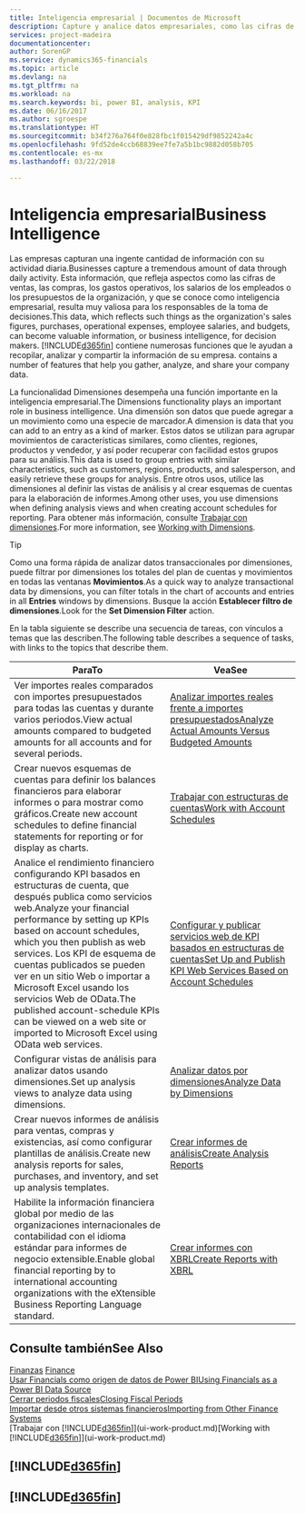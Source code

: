 ```yaml
---
title: Inteligencia empresarial | Documentos de Microsoft
description: Capture y analice datos empresariales, como las cifras de ventas, las compras, los gastos operativos, los salarios de los empleados y los presupuestos, que resultan muy valiosos para la inteligencia artificial o la toma de decisiones.
services: project-madeira
documentationcenter: 
author: SorenGP
ms.service: dynamics365-financials
ms.topic: article
ms.devlang: na
ms.tgt_pltfrm: na
ms.workload: na
ms.search.keywords: bi, power BI, analysis, KPI
ms.date: 06/16/2017
ms.author: sgroespe
ms.translationtype: HT
ms.sourcegitcommit: b34f276a764f0e828fbc1f015429df9852242a4c
ms.openlocfilehash: 9fd52de4ccb68839ee7fe7a5b1bc9882d058b705
ms.contentlocale: es-mx
ms.lasthandoff: 03/22/2018

---
```

# <a name="business-intelligence"></a><span data-ttu-id="d828c-103">Inteligencia empresarial</span><span class="sxs-lookup"><span data-stu-id="d828c-103">Business Intelligence</span></span>
<span data-ttu-id="d828c-104">Las empresas capturan una ingente cantidad de información con su actividad diaria.</span><span class="sxs-lookup"><span data-stu-id="d828c-104">Businesses capture a tremendous amount of data through daily activity.</span></span> <span data-ttu-id="d828c-105">Esta información, que refleja aspectos como las cifras de ventas, las compras, los gastos operativos, los salarios de los empleados o los presupuestos de la organización, y que se conoce como inteligencia empresarial, resulta muy valiosa para los responsables de la toma de decisiones.</span><span class="sxs-lookup"><span data-stu-id="d828c-105">This data, which reflects such things as the organization's sales figures, purchases, operational expenses, employee salaries, and budgets, can become valuable information, or business intelligence, for decision makers.</span></span> [!INCLUDE[d365fin](includes/d365fin_md.md)]<span data-ttu-id="d828c-106"> contiene numerosas funciones que le ayudan a recopilar, analizar y compartir la información de su empresa.</span><span class="sxs-lookup"><span data-stu-id="d828c-106"> contains a number of features that help you gather, analyze, and share your company data.</span></span>

<span data-ttu-id="d828c-107">La funcionalidad Dimensiones desempeña una función importante en la inteligencia empresarial.</span><span class="sxs-lookup"><span data-stu-id="d828c-107">The Dimensions functionality plays an important role in business intelligence.</span></span> <span data-ttu-id="d828c-108">Una dimensión son datos que puede agregar a un movimiento como una especie de marcador.</span><span class="sxs-lookup"><span data-stu-id="d828c-108">A dimension is data that you can add to an entry as a kind of marker.</span></span> <span data-ttu-id="d828c-109">Estos datos se utilizan para agrupar movimientos de características similares, como clientes, regiones, productos y vendedor, y así poder recuperar con facilidad estos grupos para su análisis.</span><span class="sxs-lookup"><span data-stu-id="d828c-109">This data is used to group entries with similar characteristics, such as customers, regions, products, and salesperson, and easily retrieve these groups for analysis.</span></span> <span data-ttu-id="d828c-110">Entre otros usos, utilice las dimensiones al definir las vistas de análisis y al crear esquemas de cuentas para la elaboración de informes.</span><span class="sxs-lookup"><span data-stu-id="d828c-110">Among other uses, you use dimensions  when defining analysis views and when creating account schedules for reporting.</span></span> <span data-ttu-id="d828c-111">Para obtener más información, consulte [Trabajar con dimensiones](finance-dimensions.md).</span><span class="sxs-lookup"><span data-stu-id="d828c-111">For more information, see [Working with Dimensions](finance-dimensions.md).</span></span>

> [!TIP]
> <span data-ttu-id="d828c-112">Como una forma rápida de analizar datos transaccionales por dimensiones, puede filtrar por dimensiones los totales del plan de cuentas y movimientos en todas las ventanas **Movimientos**.</span><span class="sxs-lookup"><span data-stu-id="d828c-112">As a quick way to analyze transactional data by dimensions, you can filter totals in the chart of accounts and entries in all **Entries** windows by dimensions.</span></span> <span data-ttu-id="d828c-113">Busque la acción **Establecer filtro de dimensiones**.</span><span class="sxs-lookup"><span data-stu-id="d828c-113">Look for the **Set Dimension Filter** action.</span></span>  

<span data-ttu-id="d828c-114">En la tabla siguiente se describe una secuencia de tareas, con vínculos a temas que las describen.</span><span class="sxs-lookup"><span data-stu-id="d828c-114">The following table describes a sequence of tasks, with links to the topics that describe them.</span></span>  

| <span data-ttu-id="d828c-115">Para</span><span class="sxs-lookup"><span data-stu-id="d828c-115">To</span></span> | <span data-ttu-id="d828c-116">Vea</span><span class="sxs-lookup"><span data-stu-id="d828c-116">See</span></span> |
| --- | --- |
|<span data-ttu-id="d828c-117">Ver importes reales comparados con importes presupuestados para todas las cuentas y durante varios periodos.</span><span class="sxs-lookup"><span data-stu-id="d828c-117">View actual amounts compared to budgeted amounts for all accounts and for several periods.</span></span>|[<span data-ttu-id="d828c-118">Analizar importes reales frente a importes presupuestados</span><span class="sxs-lookup"><span data-stu-id="d828c-118">Analyze Actual Amounts Versus Budgeted Amounts</span></span>](bi-how-analyze-actual-versus-budget.md)|
|<span data-ttu-id="d828c-119">Crear nuevos esquemas de cuentas para definir los balances financieros para elaborar informes o para mostrar como gráficos.</span><span class="sxs-lookup"><span data-stu-id="d828c-119">Create new account schedules to define financial statements for reporting or for display as charts.</span></span>|[<span data-ttu-id="d828c-120">Trabajar con estructuras de cuentas</span><span class="sxs-lookup"><span data-stu-id="d828c-120">Work with Account Schedules</span></span>](bi-how-work-account-schedule.md)|
|<span data-ttu-id="d828c-121">Analice el rendimiento financiero configurando KPI basados en estructuras de cuenta, que después publica como servicios web.</span><span class="sxs-lookup"><span data-stu-id="d828c-121">Analyze your financial performance by setting up KPIs based on account schedules, which you then publish as web services.</span></span> <span data-ttu-id="d828c-122">Los KPI de esquema de cuentas publicados se pueden ver en un sitio Web o importar a Microsoft Excel usando los servicios Web de OData.</span><span class="sxs-lookup"><span data-stu-id="d828c-122">The published account-schedule KPIs can be viewed on a web site or imported to Microsoft Excel using OData web services.</span></span>|[<span data-ttu-id="d828c-123">Configurar y publicar servicios web de KPI basados en estructuras de cuentas</span><span class="sxs-lookup"><span data-stu-id="d828c-123">Set Up and Publish KPI Web Services Based on Account Schedules</span></span>](bi-how-to-set-up-and-publish-kpi-web-services-based-on-account-schedules.md)|
|<span data-ttu-id="d828c-124">Configurar vistas de análisis para analizar datos usando dimensiones.</span><span class="sxs-lookup"><span data-stu-id="d828c-124">Set up analysis views to analyze data using dimensions.</span></span>|[<span data-ttu-id="d828c-125">Analizar datos por dimensiones</span><span class="sxs-lookup"><span data-stu-id="d828c-125">Analyze Data by Dimensions</span></span>](bi-how-analyze-data-dimension.md)|
|<span data-ttu-id="d828c-126">Crear nuevos informes de análisis para ventas, compras y existencias, así como configurar plantillas de análisis.</span><span class="sxs-lookup"><span data-stu-id="d828c-126">Create new analysis reports for sales, purchases, and inventory, and set up analysis templates.</span></span>|[<span data-ttu-id="d828c-127">Crear informes de análisis</span><span class="sxs-lookup"><span data-stu-id="d828c-127">Create Analysis Reports</span></span>](bi-how-create-analysis-views-reports.md)|
|<span data-ttu-id="d828c-128">Habilite la información financiera global por medio de las organizaciones internacionales de contabilidad con el idioma estándar para informes de negocio extensible.</span><span class="sxs-lookup"><span data-stu-id="d828c-128">Enable global financial reporting by to international accounting organizations with the eXtensible Business Reporting Language standard.</span></span>|[<span data-ttu-id="d828c-129">Crear informes con XBRL</span><span class="sxs-lookup"><span data-stu-id="d828c-129">Create Reports with XBRL</span></span>](bi-create-reports-with-xbrl.md)|

## <a name="see-also"></a><span data-ttu-id="d828c-130">Consulte también</span><span class="sxs-lookup"><span data-stu-id="d828c-130">See Also</span></span>
<span data-ttu-id="d828c-131">[Finanzas](finance.md)  </span><span class="sxs-lookup"><span data-stu-id="d828c-131">[Finance](finance.md)  </span></span>  
[<span data-ttu-id="d828c-132">Usar Financials como origen de datos de Power BI</span><span class="sxs-lookup"><span data-stu-id="d828c-132">Using Financials as a Power BI Data Source</span></span>](across-how-use-financials-data-source-powerbi.md)  
[<span data-ttu-id="d828c-133">Cerrar periodos fiscales</span><span class="sxs-lookup"><span data-stu-id="d828c-133">Closing Fiscal Periods</span></span>](year-close-years-periods.md)  
[<span data-ttu-id="d828c-134">Importar desde otros sistemas financieros</span><span class="sxs-lookup"><span data-stu-id="d828c-134">Importing from Other Finance Systems</span></span>](upload-data.md)  
<span data-ttu-id="d828c-135">[Trabajar con [!INCLUDE[d365fin](includes/d365fin_md.md)]](ui-work-product.md)</span><span class="sxs-lookup"><span data-stu-id="d828c-135">[Working with [!INCLUDE[d365fin](includes/d365fin_md.md)]](ui-work-product.md)</span></span>

## [!INCLUDE[d365fin](includes/free_trial_md.md)]  
## [!INCLUDE[d365fin](includes/training_link_md.md)]

